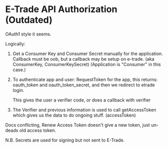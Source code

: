 # E-Trade API Authorization (Outdated)

OAuth1 style it seems.

Logically:   

1. Get a Consumer Key and Consumer Secret manually for the application.
   Callback must be oob, but a callback may be setup on e-trade.
   (aka ConsumerKey, ConsumerKeySecret)       (Application is "Consumer" in this case.)

2. To authenticate app and user: RequestToken for the app, this returns:
   oauth_token and oauth_token_secret, and then we redirect to etrade login.
   
   This gives the user a verifier code, or does a callback with verifier


3. The Verifier and previous information is used to call getAccessToken which
   gives us the data to do ongoing stuff. (accessToken)


Docs conflicting, Renew Access Token doesn't give a new token, just un-deads old access token.      

N.B. Secrets are used for signing but not sent to E-Trade.
